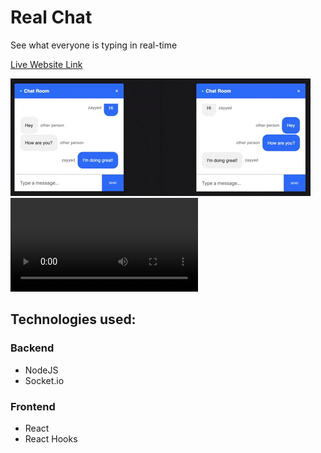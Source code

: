
# Real Chat

See what everyone is typing in real-time

[Live Website Link](https://real-chat-757a0.firebaseapp.com/)

![gif of Real Chat](realchat.gif) 
![gif of Real Chat](realchatgif.mov) 


## Technologies used:

### Backend
* NodeJS
* Socket.io


### Frontend
* React
* React Hooks






